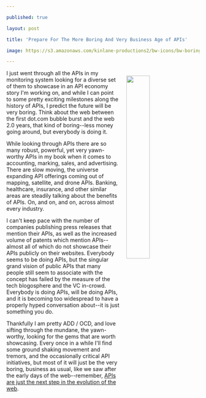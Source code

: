 ---
published: true
layout: post
title: 'Prepare For The More Boring And Very Business Age of APIs'
image: https://s3.amazonaws.com/kinlane-productions2/bw-icons/bw-boring.png
---

<p><img style="padding: 15px;" src="https://s3.amazonaws.com/kinlane-productions2/bw-icons/bw-boring.png" alt="" width="35%" align="right" />
<p>I just went through all the APIs in my monitoring system looking for a diverse set of them to showcase in an API economy story I'm working on, and while I can point to some pretty exciting milestones along the history of APIs, I predict the future will be very boring. Think about the web between the first dot.com bubble burst and the web 2.0 years, that kind of boring--less money going around, but everybody is doing it.
<p>While looking through APIs there are so many robust, powerful, yet very yawn-worthy APIs in my book when it comes to accounting, marking, sales, and advertising. There are slow moving, the universe expanding API offerings coming out of mapping, satellite, and drone APIs. Banking, healthcare, insurance, and other similar areas are steadily talking about the benefits of APIs. On, and on, and on, across almost every industry.
<p>I can't keep pace with the number of companies publishing press releases that mention their APIs, as well as the increased volume of patents which mention APIs--almost all of which do not showcase their APIs publicly on their websites. Everybody seems to be doing APIs, but the singular grand vision of public APIs that many people still seem to associate with the concept has failed by the measure of the tech blogosphere and the VC in-crowd. Everybody is doing APIs, will be doing APIs, and it is becoming too widespread to have a properly hyped conversation about--it is just something you do.
<p>Thankfully I am pretty ADD / OCD, and love sifting through the mundane, the yawn-worthy, looking for the gems that are worth showcasing. Every once in a while I'll find some ground shaking movement and tremors, and the occasionally&nbsp;critical API initiatives, but most of it will just be the very boring, business as usual, like we saw after the early days of the web--remember, <a href="http://apievangelist.com/2016/08/31/why-apis-are-just-the-next-step-of-the-web-and-not-the-latest-trend/">APIs are just the next step in the evolution of the web</a>.


